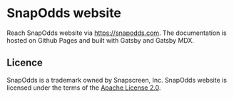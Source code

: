 # SnapOdds website

Reach SnapOdds website via https://snapodds.com.
The documentation is hosted on Github Pages and built with Gatsby and Gatsby MDX.

## Licence

SnapOdds is a trademark owned by Snapscreen, Inc.
SnapOdds website is licensed under the terms of the [Apache License 2.0](LICENSE).
